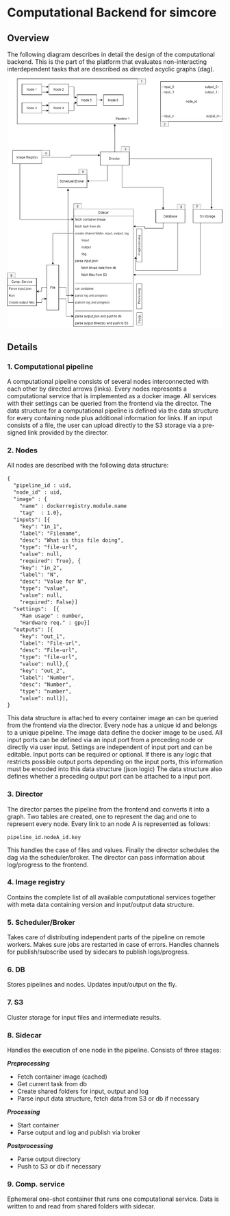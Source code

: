 # Computational Backend for simcore

## Overview
The following diagram describes in detail the design of the computational backend.
This is the part of the platform that evaluates non-interacting interdependent tasks that are described as directed acyclic graphs (dag).

![Computational backend](img/comp_backend.png)


## Details

### 1. Computational pipeline

A computational pipeline consists of several nodes interconnected with each other by directed arrows (links).
Every nodes represents a computational service that is implemented as a docker image.
All services with their settings can be queried from the frontend via the director.
The data structure for a computational pipeline is defined via the data structure for every containing node plus additional information for links.
If an input consists of a file, the user can upload directly to the S3 storage via a pre-signed link provided by the director.
### 2. Nodes

All nodes are described with the following data structure:
```
{
  "pipeline_id : uid,
  "node_id" : uid,
  "image" : {
    "name" : dockerregistry.module.name
    "tag"  : 1.0},
  "inputs": [{
    "key": "in_1",
    "label": "Filename",
    "desc": "What is this file doing",
    "type": "file-url",
    "value": null,
    "required": True}, {
    "key": "in_2",
    "label": "N",
    "desc": "Value for N",
    "type": "value",
    "value": null,
    "required": False}]
  "settings":  [{
    "Ram usage" : number,
    "Hardware req." : gpu}]
  "outputs": [{
    "key": "out_1",
    "label": "File-url",
    "desc": "File-url",
    "type": "file-url",
    "value": null},{
    "key": "out_2",
    "label": "Number",
    "desc": "Number",
    "type": "number",
    "value": null}],
}
```
This data structure is attached to every container image an can be queried from the frontend via the director.
Every node has a unique id and belongs to a unique pipeline.
The image data define the docker image to be used.
All input ports can be defined via an input port from a preceding node or directly via user input.
Settings are independent of input port and can be editable.
Input ports can be required or optional.
If there is any logic that restricts possible output ports depending on the input ports, this information must be encoded into this data structure (json logic)
The data structure also defines whether a preceding output port can be attached to a input port.

### 3. Director
The director parses the pipeline from the frontend and converts it into a graph.
Two tables are created, one to represent the dag and one to represent every node.
Every link to an node A is represented as follows:
```
pipeline_id.nodeA_id.key
```
This handles the case of files and values.
Finally the director schedules the dag via the scheduler/broker.
The director can pass information about log/progress to the frontend.

### 4. Image registry
Contains the complete list of all available computational services together with meta data containing version and input/output data structure.

### 5. Scheduler/Broker
Takes care of distributing independent parts of the pipeline on remote workers.
Makes sure jobs are restarted in case of errors.
Handles channels for publish/subscribe used by sidecars to publish logs/progress.

### 6. DB
Stores pipelines and nodes. Updates input/output on the fly.

### 7. S3
Cluster storage for input files and intermediate results.

### 8. Sidecar
Handles the execution of one node in the pipeline. Consists of three stages:

***Preprocessing***

- Fetch container image (cached)
- Get current task from db
- Create shared folders for input, output and log
- Parse input data structure, fetch data from S3 or db if necessary

***Processing***
- Start container
- Parse output and log and publish via broker

***Postprocessing***
- Parse output directory
- Push to S3 or db if necessary

### 9. Comp. service
Ephemeral one-shot container that runs one computational service.
Data is written to and read from shared folders with sidecar.
